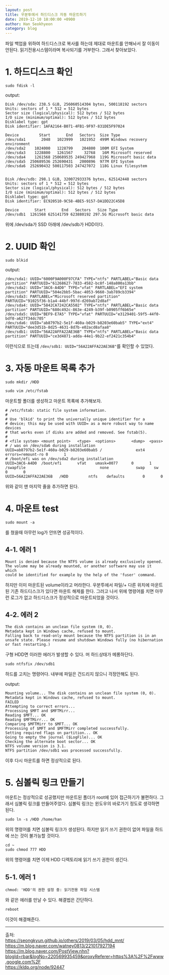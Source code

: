 ```yaml
---
layout: post
title: 우분투에서 하드디스크 자동 마운트하기
date: 2019-12-10 18:00:00 +0900
author: Han Seokhyeon
category: blog
---
```


파일 백업을 위하여 하드디스크로 복사를 하는데 제대로 마운트를 안해놔서 잘 이동이 안된다. 읽기전용시스템이라며 복사되기를 거부한다. 그래서 찾아보았다.

# 1. 하드디스크 확인

```
sudo fdisk -l
```
output:
```
Disk /dev/sda: 238.5 GiB, 256060514304 bytes, 500118192 sectors
Units: sectors of 1 * 512 = 512 bytes
Sector size (logical/physical): 512 bytes / 512 bytes
I/O size (minimum/optimal): 512 bytes / 512 bytes
Disklabel type: gpt
Disk identifier: 1AFA2164-B071-4FB1-9F97-831DE5F97024

Device         Start       End   Sectors  Size Type
/dev/sda1       2048   1023999   1021952  499M Windows recovery environment
/dev/sda2    1024000   1228799    204800  100M EFI System
/dev/sda3    1228800   1261567     32768   16M Microsoft reserved
/dev/sda4    1261568 250689535 249427968  119G Microsoft basic data
/dev/sda5  250689536 252690431   2000896  977M EFI System
/dev/sda6  252690432 500117503 247427072  118G Linux filesystem


Disk /dev/sdb: 298.1 GiB, 320072933376 bytes, 625142448 sectors
Units: sectors of 1 * 512 = 512 bytes
Sector size (logical/physical): 512 bytes / 512 bytes
I/O size (minimum/optimal): 512 bytes / 512 bytes
Disklabel type: gpt
Disk identifier: EC920510-9C58-4BE5-9157-DA1DD22C45D8

Device       Start       End   Sectors   Size Type
/dev/sdb1  1261568 625141759 623880192 297.5G Microsoft basic data
```

위에 /dev/sda가 SSD 아래에 /dev/sdb가 HDD이다.

# 2. UUID 확인
```
sudo blkid
```
output:
```
/dev/sda1: UUID="6000F9A000F97CFA" TYPE="ntfs" PARTLABEL="Basic data partition" PARTUUID="61268627-7833-4582-bc8f-148a800a13bb"
/dev/sda2: UUID="3AC6-A4D0" TYPE="vfat" PARTLABEL="EFI system partition" PARTUUID="504e2bb5-5bac-4053-9660-3ab789cb3394"
/dev/sda3: PARTLABEL="Microsoft reserved partition" PARTUUID="91025f36-b1a4-44bf-997d-d269ab72d8af"
/dev/sda4: UUID="5842CA7242CA5502" TYPE="ntfs" PARTLABEL="Basic data partition" PARTUUID="680c492c-863e-4249-b39f-b0905ff6b65e"
/dev/sda5: UUID="BEF9-E7A5" TYPE="vfat" PARTUUID="e3129401-59f5-44f0-bdf0-a627f34dc705"
/dev/sda6: UUID="ab8797b2-5e1f-460a-b029-b8203e60bab5" TYPE="ext4" PARTUUID="dee3d51b-8d25-4631-8d7b-e02acd8afaa8"
/dev/sdb1: UUID="56A22AFFA22AE36B" TYPE="ntfs" PARTLABEL="Basic data partition" PARTUUID="ce3d4871-adda-44e1-9b22-ef2421c354b4"
```

이런식으로 뜨는데 `/dev/sdb1: UUID="56A22AFFA22AE36B"`를 확인할 수 있었다.

# 3. 자동 마운트 목록 추가
```
sudo mkdir /HDD

sudo vim /etc/fstab
```
마운트할 폴더를 생성하고 마운트 목록에 추가해보자.

```
# /etc/fstab: static file system information.
# 
# Use 'blkid' to print the universally unique identifier for a
# device; this may be used with UUID= as a more robust way to name devices
# that works even if disks are added and removed. See fstab(5).
#
# <file system> <mount point>   <type>  <options>       <dump>  <pass>
# / was on /dev/sda6 during installation
UUID=ab8797b2-5e1f-460a-b029-b8203e60bab5 /               ext4    errors=remount-ro 0       1
# /boot/efi was on /dev/sda2 during installation
UUID=3AC6-A4D0  /boot/efi       vfat    umask=0077      0       1
/swapfile                                 none            swap    sw              0       0
UUID=56A22AFFA22AE36B   /HDD         ntfs    defaults        0       0
```

위와 같이 맨 마지막 줄을 추가하면 된다.

# 4. 마운트 test

```
sudo mount -a
```
를 쳤을때 아무런 log가 안뜨면 성공적이다. 

## 4-1. 에러 1
```
Mount is denied because the NTFS volume is already exclusively opened.
The volume may be already mounted, or another software may use it which
could be identified for example by the help of the 'fuser' command.
```
하지만 이미 마운트된 volume이라고 머라한다. 우분투에서 파일/+ 다른 위치에 마운트된 기존 하드디스크가 있다면 마운트 해제를 한다. 그러고 나서 위에 명령어를 치면 아무런 로그가 없고 하드디스크가 정상적으로 마운트되었을 것이다.

## 4-2. 에러 2
```
The disk contains an unclean file system (0, 0).
Metadata kept in Windows cache, refused to mount.
Falling back to read-only mount because the NTFS partition is in an
unsafe state. Please resume and shutdown Windows fully (no hibernation
or fast restarting.)
```
구형 HDD면 이러한 에러가 발생할 수 있다. 머 하드상태가 메롱하단다.

```
sudo ntfsfix /dev/sdb1
```
하드를 고치는 명령어다. 내부에 파일은 건드리지 않으니 걱정안해도 된다.  

output:
```
Mounting volume... The disk contains an unclean file system (0, 0).
Metadata kept in Windows cache, refused to mount.
FAILED
Attempting to correct errors... 
Processing $MFT and $MFTMirr...
Reading $MFT... OK
Reading $MFTMirr... OK
Comparing $MFTMirr to $MFT... OK
Processing of $MFT and $MFTMirr completed successfully.
Setting required flags on partition... OK
Going to empty the journal ($LogFile)... OK
Checking the alternate boot sector... OK
NTFS volume version is 3.1.
NTFS partition /dev/sdb1 was processed successfully.
```
이후 다시 마운트를 하면 정상적으로 된다.

# 5. 심볼릭 링크 만들기

마운트는 정상적으로 성공했지만 마운트된 폴더가 root에 있어 접근하기가 불편하다. 그래서 심볼릭 링크를 만들어주었다. 심볼릭 링크는 윈도우의 바로가기 정도로 생각하면 된다.

```
sudo ln -s /HDD /home/han
```
위의 명령어를 치면 심볼릭 링크가 생성된다. 하지만 읽기 쓰기 권한이 없어 파일을 하드에 쓰는 것이 불가능할 것이다.
```
cd ~
sudo chmod 777 HDD
```
위의 명령어를 치면 이제 HDD 디렉토리에 읽기 쓰기 권한이 생긴다.

## 5-1. 에러 1
```
chmod: 'HDD'의 권한 설정 중: 읽기전용 파일 시스템
```
와 같은 에러를 만날 수 있다. 해결법은 간단하다. 

```
reboot
```

이것이 해결해준다.

---
출처:  
<https://seongkyun.github.io/others/2019/03/05/hdd_mnt/>  
<https://m.blog.naver.com/watney0813/221017927194>  
<https://m.blog.naver.com/PostView.nhn?blogId=rbar&logNo=220569935459&proxyReferer=https%3A%2F%2Fwww.google.com%2F>  
<https://kldp.org/node/92447>
